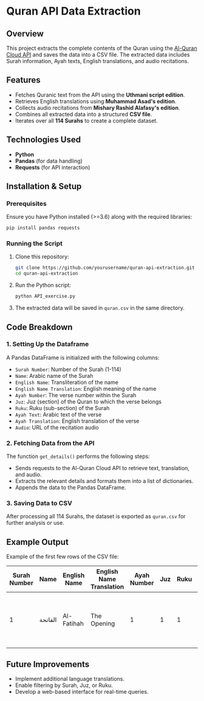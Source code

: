 # Quran API Data Extraction

## Overview

This project extracts the complete contents of the Quran using the [Al-Quran Cloud API](https://alquran.cloud/) and saves the data into a CSV file. The extracted data includes Surah information, Ayah texts, English translations, and audio recitations.

## Features

- Fetches Quranic text from the API using the **Uthmani script edition**.
- Retrieves English translations using **Muhammad Asad's edition**.
- Collects audio recitations from **Mishary Rashid Alafasy's edition**.
- Combines all extracted data into a structured **CSV file**.
- Iterates over all **114 Surahs** to create a complete dataset.

## Technologies Used

- **Python**
- **Pandas** (for data handling)
- **Requests** (for API interaction)

## Installation & Setup

### Prerequisites

Ensure you have Python installed (>=3.6) along with the required libraries:

```sh
pip install pandas requests
```

### Running the Script

1. Clone this repository:
   ```sh
   git clone https://github.com/yourusername/quran-api-extraction.git
   cd quran-api-extraction
   ```
2. Run the Python script:
   ```sh
   python API_exercise.py
   ```
3. The extracted data will be saved in `quran.csv` in the same directory.

## Code Breakdown

### 1. **Setting Up the Dataframe**

A Pandas DataFrame is initialized with the following columns:

- `Surah Number`: Number of the Surah (1-114)
- `Name`: Arabic name of the Surah
- `English Name`: Transliteration of the name
- `English Name Translation`: English meaning of the name
- `Ayah Number`: The verse number within the Surah
- `Juz`: Juz (section) of the Quran to which the verse belongs
- `Ruku`: Ruku (sub-section) of the Surah
- `Ayah Text`: Arabic text of the verse
- `Ayah Translation`: English translation of the verse
- `Audio`: URL of the recitation audio

### 2. **Fetching Data from the API**

The function `get_details()` performs the following steps:

- Sends requests to the Al-Quran Cloud API to retrieve text, translation, and audio.
- Extracts the relevant details and formats them into a list of dictionaries.
- Appends the data to the Pandas DataFrame.

### 3. **Saving Data to CSV**

After processing all 114 Surahs, the dataset is exported as `quran.csv` for further analysis or use.

## Example Output

Example of the first few rows of the CSV file:

| Surah Number | Name    | English Name | English Name Translation | Ayah Number | Juz | Ruku | Ayah Text                              | Ayah Translation                                           | Audio       |
| ------------ | ------- | ------------ | ------------------------ | ----------- | --- | ---- | -------------------------------------- | ---------------------------------------------------------- | ----------- |
| 1            | الفاتحة | Al-Fatihah   | The Opening              | 1           | 1   | 1    | بِسْمِ اللَّهِ الرَّحْمَٰنِ الرَّحِيمِ | In the name of Allah, the Most Gracious, the Most Merciful | [Audio URL] |

## Future Improvements

- Implement additional language translations.
- Enable filtering by Surah, Juz, or Ruku.
- Develop a web-based interface for real-time queries.
